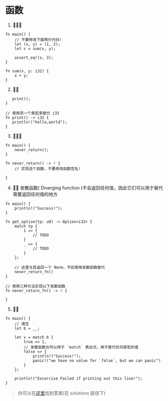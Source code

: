 # 函数

1. 🌟🌟🌟

```rust,editable
fn main() {
    // 不要修改下面两行代码!
    let (x, y) = (1, 2);
    let s = sum(x, y);

    assert_eq!(s, 3);
}

fn sum(x, y: i32) {
    x + y;
}
```

2. 🌟🌟

```rust,editablefn main() {
   print();
}

// 使用另一个类型来替代 i32
fn print() -> i32 {
   println!("hello,world");
}
```

3. 🌟🌟🌟

```rust,editable// 用两种方法求解
fn main() {
    never_return();
}

fn never_return() -> ! {
    // 实现这个函数，不要修改函数签名!

}
```

4. 🌟🌟 发散函数( Diverging function )不会返回任何值，因此它们可以用于替代需要返回任何值的地方

```rust,editable
fn main() {
    println!("Success!");
}

fn get_option(tp: u8) -> Option<i32> {
    match tp {
        1 => {
            // TODO
        }
        _ => {
            // TODO
        }
    };

    // 这里与其返回一个 None，不如使用发散函数替代
    never_return_fn()
}

// 使用三种方法实现以下发散函数
fn never_return_fn() -> ! {

}
```

5. 🌟🌟

```rust,editable
fn main() {
    // 填空
    let b = __;

    let v = match b {
        true => 1,
        // 发散函数也可以用于 `match` 表达式，用于替代任何类型的值
        false => {
            println!("Success!");
            panic!("we have no value for `false`, but we can panic")
        }
    };

    println!("Excercise Failed if printing out this line!");
}
```

> 你可以在[这里](https://github.com/sunface/rust-by-practice/blob/master/solutions/basic-types/functions.md)找到答案(在 solutions 路径下)
